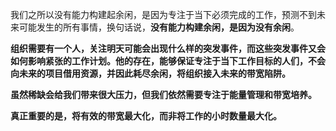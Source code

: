 我们之所以没有能力构建起余闲，是因为专注于当下必须完成的工作，预测不到未来可能发生的所有事情，换句话说，**没有能力构建余闲，是因为没有余闲**。

**组织需要有一个人，关注明天可能会出现什么样的突发事件，而这些突发事件又会如何影响紧张的工作计划。他的存在，能够保证专注于当下工作目标的人们，不会向未来的项目借用资源，并因此耗尽余闲，将组织接入未来的带宽陷阱。**

**虽然稀缺会给我们带来很大压力，但我们依然需要专注于能量管理和带宽培养。**

**真正重要的是，将有效的带宽最大化，而非将工作的小时数量最大化。**

